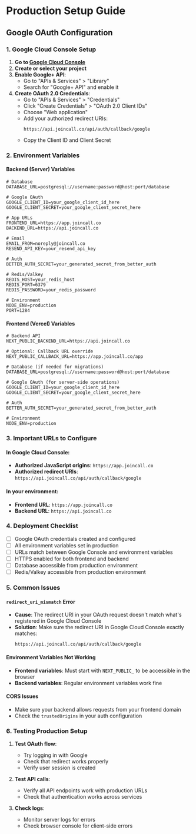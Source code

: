 # Production Setup Guide

## Google OAuth Configuration

### 1. Google Cloud Console Setup

1. **Go to [Google Cloud Console](https://console.cloud.google.com/)**
2. **Create or select your project**
3. **Enable Google+ API**:
   - Go to "APIs & Services" > "Library"
   - Search for "Google+ API" and enable it
4. **Create OAuth 2.0 Credentials**:
   - Go to "APIs & Services" > "Credentials"
   - Click "Create Credentials" > "OAuth 2.0 Client IDs"
   - Choose "Web application"
   - Add your authorized redirect URIs:
     ```
     https://api.joincall.co/api/auth/callback/google
     ```
   - Copy the Client ID and Client Secret

### 2. Environment Variables

#### Backend (Server) Variables

```env
# Database
DATABASE_URL=postgresql://username:password@host:port/database

# Google OAuth
GOOGLE_CLIENT_ID=your_google_client_id_here
GOOGLE_CLIENT_SECRET=your_google_client_secret_here

# App URLs
FRONTEND_URL=https://app.joincall.co
BACKEND_URL=https://api.joincall.co

# Email
EMAIL_FROM=noreply@joincall.co
RESEND_API_KEY=your_resend_api_key

# Auth
BETTER_AUTH_SECRET=your_generated_secret_from_better_auth

# Redis/Valkey
REDIS_HOST=your_redis_host
REDIS_PORT=6379
REDIS_PASSWORD=your_redis_password

# Environment
NODE_ENV=production
PORT=1284
```

#### Frontend (Vercel) Variables

```env
# Backend API
NEXT_PUBLIC_BACKEND_URL=https://api.joincall.co

# Optional: Callback URL override
NEXT_PUBLIC_CALLBACK_URL=https://app.joincall.co/app

# Database (if needed for migrations)
DATABASE_URL=postgresql://username:password@host:port/database

# Google OAuth (for server-side operations)
GOOGLE_CLIENT_ID=your_google_client_id_here
GOOGLE_CLIENT_SECRET=your_google_client_secret_here

# Auth
BETTER_AUTH_SECRET=your_generated_secret_from_better_auth

# Environment
NODE_ENV=production
```

### 3. Important URLs to Configure

#### In Google Cloud Console:

- **Authorized JavaScript origins**: `https://app.joincall.co`
- **Authorized redirect URIs**: `https://api.joincall.co/api/auth/callback/google`

#### In your environment:

- **Frontend URL**: `https://app.joincall.co`
- **Backend URL**: `https://api.joincall.co`

### 4. Deployment Checklist

- [ ] Google OAuth credentials created and configured
- [ ] All environment variables set in production
- [ ] URLs match between Google Console and environment variables
- [ ] HTTPS enabled for both frontend and backend
- [ ] Database accessible from production environment
- [ ] Redis/Valkey accessible from production environment

### 5. Common Issues

#### `redirect_uri_mismatch` Error

- **Cause**: The redirect URI in your OAuth request doesn't match what's registered in Google Cloud Console
- **Solution**: Make sure the redirect URI in Google Cloud Console exactly matches:
  ```
  https://api.joincall.co/api/auth/callback/google
  ```

#### Environment Variables Not Working

- **Frontend variables**: Must start with `NEXT_PUBLIC_` to be accessible in the browser
- **Backend variables**: Regular environment variables work fine

#### CORS Issues

- Make sure your backend allows requests from your frontend domain
- Check the `trustedOrigins` in your auth configuration

### 6. Testing Production Setup

1. **Test OAuth flow**:

   - Try logging in with Google
   - Check that redirect works properly
   - Verify user session is created

2. **Test API calls**:

   - Verify all API endpoints work with production URLs
   - Check that authentication works across services

3. **Check logs**:
   - Monitor server logs for errors
   - Check browser console for client-side errors

